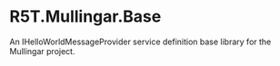 # R5T.Mullingar.Base
An IHelloWorldMessageProvider service definition base library for the Mullingar project.
